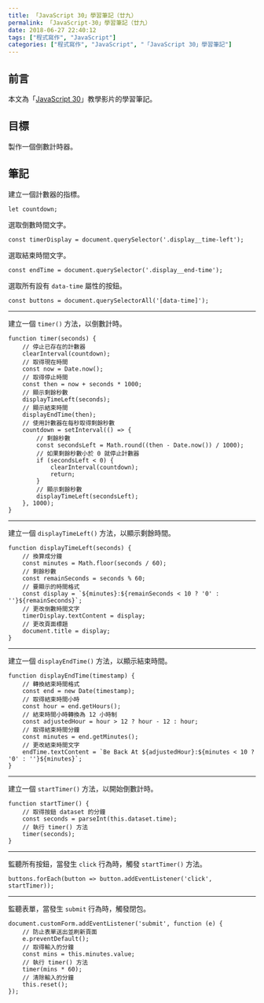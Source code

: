 ```yaml
---
title: 「JavaScript 30」學習筆記（廿九）
permalink: 「JavaScript-30」學習筆記（廿九）
date: 2018-06-27 22:40:12
tags: ["程式寫作", "JavaScript"]
categories: ["程式寫作", "JavaScript", "「JavaScript 30」學習筆記"]
---
```


## 前言
本文為「[JavaScript 30](https://javascript30.com/)」教學影片的學習筆記。

## 目標
製作一個倒數計時器。

## 筆記
建立一個計數器的指標。
```JS
let countdown;
```
選取倒數時間文字。
```JS
const timerDisplay = document.querySelector('.display__time-left');
```
選取結束時間文字。
```JS
const endTime = document.querySelector('.display__end-time');
```
選取所有設有 `data-time` 屬性的按鈕。
```JS
const buttons = document.querySelectorAll('[data-time]');
```
---
建立一個 `timer()` 方法，以倒數計時。
```JS
function timer(seconds) {
    // 停止已存在的計數器
    clearInterval(countdown);
    // 取得現在時間
    const now = Date.now();
    // 取得停止時間
    const then = now + seconds * 1000;
    // 顯示剩餘秒數
    displayTimeLeft(seconds);
    // 顯示結束時間
    displayEndTime(then);
    // 使用計數器在每秒取得剩餘秒數
    countdown = setInterval(() => {
        // 剩餘秒數
        const secondsLeft = Math.round((then - Date.now()) / 1000);
        // 如果剩餘秒數小於 0 就停止計數器
        if (secondsLeft < 0) {
            clearInterval(countdown);
            return;
        }
        // 顯示剩餘秒數
        displayTimeLeft(secondsLeft);
    }, 1000);
}
```
---
建立一個 `displayTimeLeft()` 方法，以顯示剩餘時間。
```JS
function displayTimeLeft(seconds) {
    // 換算成分鐘
    const minutes = Math.floor(seconds / 60);
    // 剩餘秒數
    const remainSeconds = seconds % 60;
    // 要顯示的時間格式
    const display = `${minutes}:${remainSeconds < 10 ? '0' : ''}${remainSeconds}`;
    // 更改倒數時間文字
    timerDisplay.textContent = display;
    // 更改頁面標題
    document.title = display;
}
```
---
建立一個 `displayEndTime()` 方法，以顯示結束時間。
```JS
function displayEndTime(timestamp) {
    // 轉換結束時間格式
    const end = new Date(timestamp);
    // 取得結束時間小時
    const hour = end.getHours();
    // 結束時間小時轉換為 12 小時制
    const adjustedHour = hour > 12 ? hour - 12 : hour;
    // 取得結束時間分鐘
    const minutes = end.getMinutes();
    // 更改結束時間文字
    endTime.textContent = `Be Back At ${adjustedHour}:${minutes < 10 ? '0' : ''}${minutes}`;
}
```
---
建立一個 `startTimer()` 方法，以開始倒數計時。
```JS
function startTimer() {
    // 取得按鈕 dataset 的分鐘
    const seconds = parseInt(this.dataset.time);
    // 執行 timer() 方法
    timer(seconds);
}
```
---
監聽所有按鈕，當發生 `click` 行為時，觸發 `startTimer()` 方法。
```JS
buttons.forEach(button => button.addEventListener('click', startTimer));
```
---
監聽表單，當發生 `submit` 行為時，觸發閉包。
```JS
document.customForm.addEventListener('submit', function (e) {
    // 防止表單送出並刷新頁面
    e.preventDefault();
    // 取得輸入的分鐘
    const mins = this.minutes.value;
    // 執行 timer() 方法
    timer(mins * 60);
    // 清除輸入的分鐘
    this.reset();
});
```